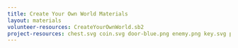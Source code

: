 ```yaml
---
title: Create Your Own World Materials
layout: materials
volunteer-resources: CreateYourOwnWorld.sb2
project-resources: chest.svg coin.svg door-blue.png enemy.png key.svg person.png player.png room1.png room2.png room3.png sign.png CreateYourOwnWorldResources.sb2
---
```

